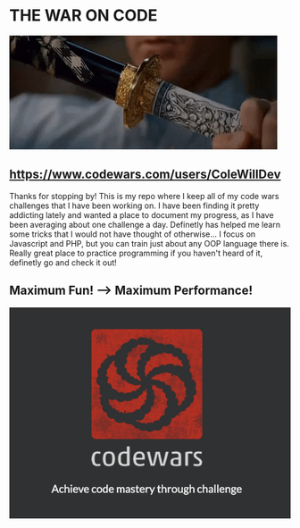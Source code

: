 
# **THE WAR ON CODE**

![](img/true_samurai.gif)

## https://www.codewars.com/users/ColeWillDev ##

Thanks for stopping by! This is my repo where I keep all of my code wars challenges that I have been working on.  I have been finding it pretty addicting lately and wanted a place to document my progress, as I have been averaging about one challenge a day.  Definetly has helped me learn some tricks that I would not have thought of otherwise...  I focus on Javascript and PHP, but you can train just about any OOP language there is.  Really great place to practice programming if you haven't heard of it, definetly go and check it out!

## Maximum Fun! --> Maximum Performance!


![](img/codewars_logo.png)


